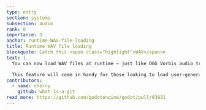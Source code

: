 ```yaml
---
type: entry
section: systems
subsection: audio
rank: 0
importance: 3
anchor: runtime-WAV-file-loading
title: Runtime WAV file loading
blockquote: Catch this <span class="highlight">WAV</span>e
text: |
  You can now load WAV files at runtime — just like OGG Vorbis audio tracks already allowed.

  This feature will come in handy for those looking to load user-generated content at runtime, including non-game audio applications.
contributors:
  - name: cherry
    github: what-is-a-git
read_more: https://github.com/godotengine/godot/pull/93831
---
```

